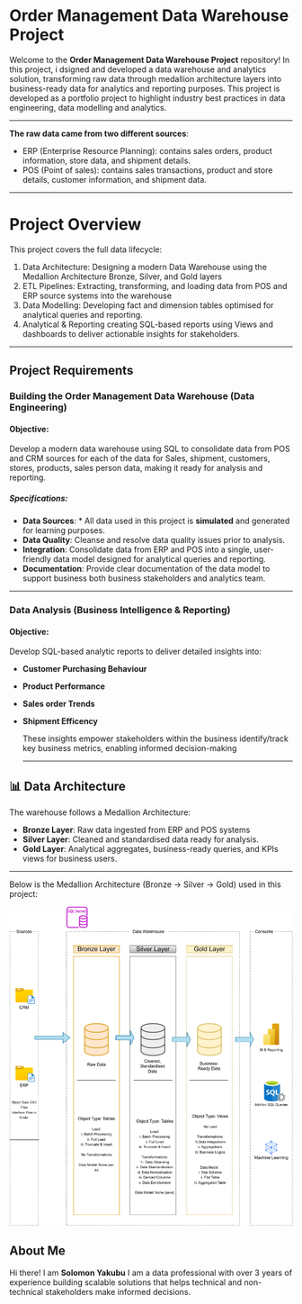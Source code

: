 # Order Management Data Warehouse Project

Welcome to the **Order Management Data Warehouse Project** repository!
In this project, i dsigned and developed a data warehouse and analytics solution, transforming raw data through medallion architecture layers into business-ready data for analytics and reporting purposes.
This project is developed as a portfolio project to highlight industry best practices in data engineering, data modelling and analytics.

---
**The raw data came from two different sources**:

* ERP (Enterprise Resource Planning): contains sales orders, product information, store data, and shipment details.
* POS (Point of sales): contains sales transactions, product and store details, customer information, and shipment data.
---


# Project Overview
This project covers the full data lifecycle:
1. Data Architecture: Designing a modern Data Warehouse using the Medallion Architecture Bronze, Silver, and Gold layers
2. ETL Pipelines: Extracting, transforming, and loading data from POS and ERP source systems into the warehouse
3. Data Modelling: Developing fact and dimension tables optimised for analytical queries and reporting.
4. Analytical & Reporting creating SQL-based reports using Views and dashboards to deliver actionable insights for stakeholders.

---

## Project Requirements

### Building the Order Management Data Warehouse (Data Engineering)

#### Objective:
Develop a modern data warehouse using SQL to consolidate data from POS and CRM sources for each of the data for Sales, shipment, customers, stores, products,
sales person data, making it ready for analysis and reporting.

##### Specifications: 
- **Data Sources**: * All data used in this project is **simulated** and generated for learning purposes.
- **Data Quality**: Cleanse and resolve data quality issues prior to analysis.
- **Integration**: Consolidate data from ERP and POS into a single, user-friendly data model designed
  for analytical queries and reporting.
- **Documentation**: Provide clear documentation of the data model to support business both business
  stakeholders and analytics team.

  
---

### Data Analysis (Business Intelligence & Reporting)

####  Objective:

Develop SQL-based analytic reports to deliver detailed insights into:
- **Customer Purchasing Behaviour**
- **Product Performance**
- **Sales order Trends**
- **Shipment Efficency**
  
  These insights empower stakeholders within the business identify/track key business metrics,
  enabling informed decision-making

  ---
## 📊 Data Architecture  
The warehouse follows a Medallion Architecture:
* **Bronze Layer**: Raw data ingested from ERP and POS systems
* **Silver Layer**: Cleaned and standardised data ready for analysis.
* **Gold Layer**: Analytical aggregates, business-ready queries, and KPIs views for business users.
---
Below is the Medallion Architecture (Bronze → Silver → Gold) used in this project:

![](medallion_architecture.svg)






  ## About Me

  Hi there! I am **Solomon Yakubu** I am a data professional with over 3 years of experience building scalable solutions that helps technical and non-technical stakeholders make informed decisions.
